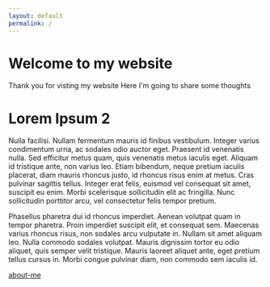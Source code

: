 ```yaml
---
layout: default 
permalink: /
---
```


# Welcome to my website
Thank you for visting my website
Here I'm going to share some thoughts 

# Lorem Ipsum 2  
Nulla facilisi. Nullam fermentum mauris id finibus vestibulum. Integer varius condimentum urna, ac sodales odio auctor eget. Praesent id venenatis nulla. Sed efficitur metus quam, quis venenatis metus iaculis eget. Aliquam id tristique ante, non varius leo. Etiam bibendum, neque pretium iaculis placerat, diam mauris rhoncus justo, id rhoncus risus enim at metus. Cras pulvinar sagittis tellus. Integer erat felis, euismod vel consequat sit amet, suscipit eu enim. Morbi scelerisque sollicitudin elit ac fringilla. Nunc sollicitudin porttitor arcu, vel consectetur felis tempor pretium.

Phasellus pharetra dui id rhoncus imperdiet. Aenean volutpat quam in tempor pharetra. Proin imperdiet suscipit elit, et consequat sem. Maecenas varius rhoncus risus, non sodales arcu vulputate in. Nullam sit amet aliquam leo. Nulla commodo sodales volutpat. Mauris dignissim tortor eu odio aliquet, quis semper velit tristique. Mauris laoreet aliquet ante, eget pretium tellus cursus in. Morbi congue pulvinar diam, non commodo sem iaculis id.

[about-me](./about.md)
